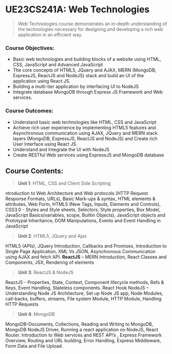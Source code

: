 # UE23CS241A: Web Technologies

> Web Technologies course demonstrates an in-depth understanding of the technologies necessary for designing and developing a rich web application in an efficient way.

### Course Objectives:

- Basic web technologies and building blocks of a website using HTML, CSS, JavaScript and Advanced JavaScript
- The core concepts of HTML5, JQuery and AJAX, MERN (MongoDB, ExpressJS, ReactJS and NodeJS) stack and build an UI of the application using React JS.
- Building a multi-tier application by interfacing UI to NodeJS
- Integrate database MongoDB through Express JS Framework and Web services.

### Course Outcomes:

- Understand basic web technologies like HTML, CSS and JavaScript
- Achieve rich user experience by implementing HTML5 features and Asynchronous communication using AJAX, JQuery and MERN stack layers (MongoDB, ExpressJS, ReactJS and NodeJS) and Create rich User Interface using React JS.
- Understand and Integrate the UI with NodeJS
- Create RESTful Web services using ExpressJS and MongoDB database

## Course Contents:

>**Unit 1**: HTML, CSS and Client Side Scripting

ntroduction to Web Architecture and Web protocols (HTTP Request Response Formats, URLs), Basic Mark-ups & syntax, HTML elements & attributes, Web Form, HTML5 (New Tags, Inputs, Elements and Controls), CSS3.0 - Styles and Style sheets, Selectors, Style properties, Box Model, JavaScript Basics(variables, scope, Builtin Objects), JavaScript objects and Prototypal Inheritance, DOM Manipulations, Events and Event Handling in JavaScript

>**Unit 2**: HTML5, JQuery and Ajax

HTML5 (APIs), JQuery Introduction, Callbacks and Promises, Introduction to Single Page Application, XML Vs JSON, Asynchronous Communication using AJAX and fetch API. **ReactJS** – MERN Introduction, React Classes and Components, JSX, Rendering of elements

> **Unit 3**: ReactJS & NodeJS

ReactJS - Properties, State, Context, Component lifecycle methods, Refs & Keys, Event Handling, Stateless components. React Hook NodeJS – Understanding Node JS Architecture, Set up Node JS app, Node Modules, call-backs, buffers, streams, File system Module, HTTP Module, Handling HTTP Requests

>**Unit 4**: MongoDB

MongoDB-Documents, Collections, Reading and Writing to MongoDB, MongoDB NodeJS Driver, Running a react application on NodeJS, React Router. Introduction to Web services and REST API’s , Express Framework Overview, Routing and URL building, Error Handling, Express Middleware, Form Data and File Upload.
